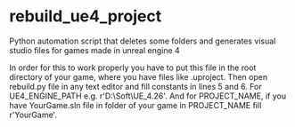 # rebuild_ue4_project
Python automation script that deletes some folders and generates visual studio files for games made in unreal engine 4

In order for this to work properly you have to put this file in the root directory of your game, where you have files like .uproject. Then open rebuild.py file in any text editor and fill constants in lines 5 and 6. For UE4_ENGINE_PATH e.g. r'D:\Soft\UE_4.26'. And for PROJECT_NAME, if you have YourGame.sln file in folder of your game in PROJECT_NAME fill r'YourGame'.
